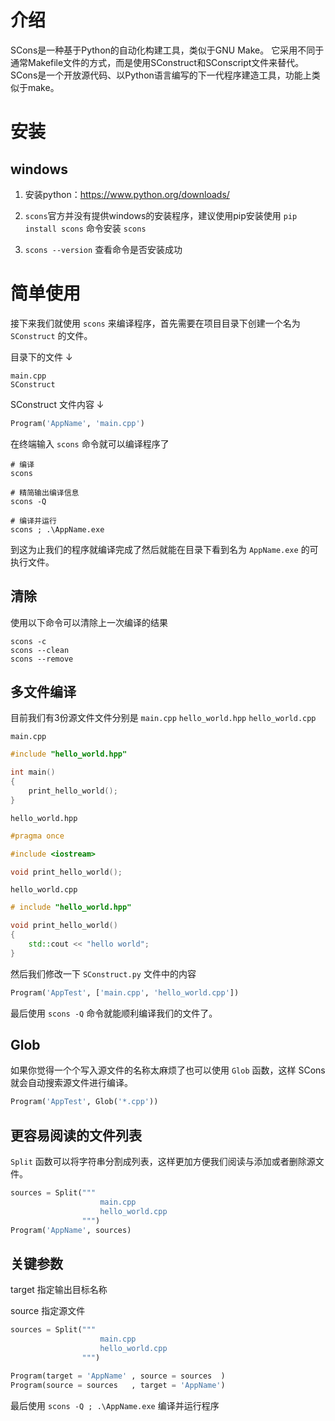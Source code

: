 # 介绍

SCons是一种基于Python的自动化构建工具，类似于GNU Make。 它采用不同于通常Makefile文件的方式，而是使用SConstruct和SConscript文件来替代。 SCons是一个开放源代码、以Python语言编写的下一代程序建造工具，功能上类似于make。

# 安装 

## windows

1. 安装python：https://www.python.org/downloads/

2. `scons`官方并没有提供windows的安装程序，建议使用pip安装使用 `pip install scons` 命令安装 `scons`

3. `scons --version` 查看命令是否安装成功

# 简单使用

接下来我们就使用 `scons` 来编译程序，首先需要在项目目录下创建一个名为 `SConstruct` 的文件。

目录下的文件 ↓
```
main.cpp
SConstruct
```
SConstruct 文件内容 ↓ 
```python
Program('AppName', 'main.cpp')
```
在终端输入 `scons` 命令就可以编译程序了

```shell
# 编译
scons 

# 精简输出编译信息
scons -Q

# 编译并运行
scons ; .\AppName.exe
```
到这为止我们的程序就编译完成了然后就能在目录下看到名为 `AppName.exe` 的可执行文件。

## 清除

使用以下命令可以清除上一次编译的结果
``` shell
scons -c 
scons --clean
scons --remove
```

## 多文件编译

目前我们有3份源文件文件分别是 `main.cpp` `hello_world.hpp` `hello_world.cpp`

`main.cpp`

```cpp
#include "hello_world.hpp"

int main()
{
    print_hello_world();
}
```
`hello_world.hpp`

```cpp
#pragma once

#include <iostream>

void print_hello_world();
```

`hello_world.cpp`

```cpp
# include "hello_world.hpp"

void print_hello_world()
{
    std::cout << "hello world";
}
```

然后我们修改一下 `SConstruct.py` 文件中的内容

```python
Program('AppTest', ['main.cpp', 'hello_world.cpp'])
```
最后使用 `scons -Q` 命令就能顺利编译我们的文件了。

## Glob

如果你觉得一个个写入源文件的名称太麻烦了也可以使用 `Glob` 函数，这样 SCons 就会自动搜索源文件进行编译。

```python
Program('AppTest', Glob('*.cpp'))
```

## 更容易阅读的文件列表

`Split` 函数可以将字符串分割成列表，这样更加方便我们阅读与添加或者删除源文件。

```py
sources = Split("""
                    main.cpp
                    hello_world.cpp
                """)
Program('AppName', sources)
```

## 关键参数

target 指定输出目标名称

source 指定源文件

```py
sources = Split("""
                    main.cpp
                    hello_world.cpp
                """)

Program(target = 'AppName' , source = sources  )
Program(source = sources   , target = 'AppName')
```

最后使用 `scons -Q ; .\AppName.exe` 编译并运行程序

